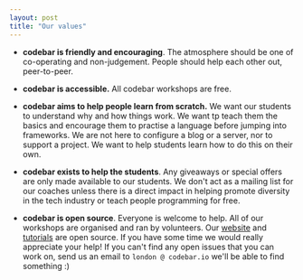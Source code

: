 ```yaml
---
layout: post
title: "Our values"
---
```


* **codebar is friendly and encouraging**. The atmosphere should be one of co-operating and non-judgement. People should help each other out, peer-to-peer.

* **codebar is accessible.** All codebar workshops are free.

* **codebar aims to help people learn from scratch.** We want our students to understand why and how things work. We want tp teach them the basics and encourage them to practise a language before jumping into frameworks. We are not here to configure a blog or a server, nor to support a project. We want to help students learn how to do this on their own.

* **codebar exists to help the students**. Any giveaways or special offers are only made available to our students. We don't act as a mailing list for our coaches unless there is a direct impact in helping promote diversity in the tech industry or teach people programming for free.

* **codebar is open source**. Everyone is welcome to help. All of our workshops are organised and ran by volunteers. Our [website](https://github.com/codebar/planner) and [tutorials](https://github.com/codebar/tutorials) are open source. If you have some time we would really appreciate your help! If you can't find any open issues that you can work on, send us an email to `london @ codebar.io` we'll be able to find something :)
